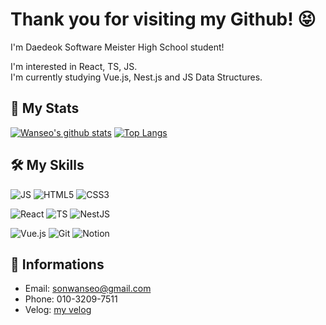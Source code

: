 # Thank you for visiting my Github! 😝
I'm Daedeok Software Meister High School student!  

I'm interested in React, TS, JS.  
I'm currently studying Vue.js, Nest.js and JS Data Structures.

## 🚥 My Stats
[![Wanseo's github stats](https://github-readme-stats.vercel.app/api?username=Sonwanseo&bg_color=30,ed6159,6cadef&title_color=fff&text_color=fff)](https://github.com/anuraghazra/github-readme-stats)
[![Top Langs](https://github-readme-stats.vercel.app/api/top-langs/?username=Sonwanseo&layout=compact&show_icons=true&theme=dracula)](https://github.com/anuraghazra/github-readme-stats)

## 🛠 My Skills
![JS](https://img.shields.io/badge/JavaScript-%E2%98%85%E2%98%85%E2%98%85%E2%98%85%E2%98%86-F7DF1E?style=&logo=JavaScript)
![HTML5](https://img.shields.io/badge/HTML5-%E2%98%85%E2%98%85%E2%98%85%E2%98%86%E2%98%86-E34F26?style=&logo=HTML5)
![CSS3](https://img.shields.io/badge/CSS3-%E2%98%85%E2%98%85%E2%98%85%E2%98%86%E2%98%86-1572B6?style=&logo=CSS3)

![React](https://img.shields.io/badge/React-%E2%98%85%E2%98%85%E2%98%85%E2%98%85%E2%98%86-61DAFB?style=&logo=React)
![TS](https://img.shields.io/badge/TypeScript-%E2%98%85%E2%98%85%E2%98%85%E2%98%86%E2%98%86-007ACC?style=&logo=TypeScript)
![NestJS](https://img.shields.io/badge/NestJS-%E2%98%85%E2%98%85%E2%98%86%E2%98%86%E2%98%86-181717?style=&logo=NestJS)

![Vue.js](https://img.shields.io/badge/Vue.js-%E2%98%85%E2%98%86%E2%98%86%E2%98%86%E2%98%86-F05032?style=&logo=Vue.js)
![Git](https://img.shields.io/badge/Git-%E2%98%85%E2%98%85%E2%98%85%E2%98%86%E2%98%86-4A154B?style=&logo=Git)
![Notion](https://img.shields.io/badge/Notion-%E2%98%85%E2%98%85%E2%98%86%E2%98%86%E2%98%86-000000?style=&logo=Notion)

## 📕 Informations
- Email: sonwanseo@gmail.com
- Phone: 010-3209-7511
- Velog: [my velog](https://velog.io/@sonwanseo/)
